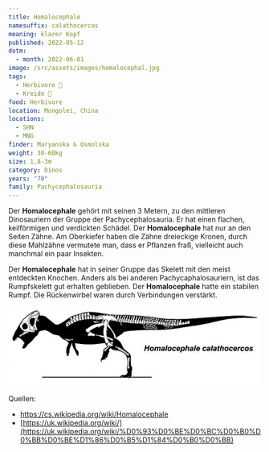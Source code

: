 ```yaml
---
title: Homalocephale
namesuffix: calathocercos
meaning: klarer Kopf
published: 2022-05-12
dotm:
  - month: 2022-06-01
image: /src/assets/images/homalocephal.jpg
tags:
  - Herbivore 🌿
  - Kreide 🦴
food: Herbivore
location: Mongolei, China
locations:
  - SHN
  - MNG
finder: Maryanska & Osmolska
weight: 30-60kg
size: 1,8-3m
category: Dinos
years: "70"
family: Pachycephalosauria
---
```

Der **Homalocephale** gehört mit seinen 3 Metern, zu den mittleren Dinosauriern der Gruppe der Pachycephalosauria. Er hat einen flachen, keilförmigen und verdickten Schädel. Der **Homalocephale** hat nur an den Seiten Zähne. Am Oberkiefer haben die Zähne dreieckige Kronen, durch diese Mahlzähne vermutete man, dass er Pflanzen fraß, vielleicht auch manchmal ein paar Insekten.

Der **Homalocephale** hat in seiner Gruppe das Skelett mit den meist entdeckten Knochen. Anders als bei anderen Pachycaphalosauriern, ist das Rumpfskelett gut erhalten geblieben. Der **Homalocephale** hatte ein stabilen Rumpf. Die Rückenwirbel waren durch Verbindungen verstärkt.

![Homalcephale Skelett](/src/assets/images/homalocephale-skelett.jpg)

Quellen:

* <https://cs.wikipedia.org/wiki/Homalocephale>
* [https://uk.wikipedia.org/wiki/](https://uk.wikipedia.org/wiki/%D0%93%D0%BE%D0%BC%D0%B0%D0%BB%D0%BE%D1%86%D0%B5%D1%84%D0%B0%D0%BB)
